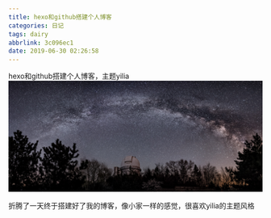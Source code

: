 ```yaml
---
title: hexo和github搭建个人博客
categories: 日记
tags: dairy
abbrlink: 3c096ec1
date: 2019-06-30 02:26:58
---
```

hexo和github搭建个人博客，主题yilia
![](https://github.com/starstarb/clouding/raw/master/head/f2deaa2d8bcb907b31c759089e262f09.jpg)
<!--more-->
折腾了一天终于搭建好了我的博客，像小家一样的感觉，很喜欢yilia的主题风格